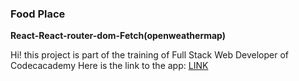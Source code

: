 ### Food Place

**React-React-router-dom-Fetch(openweathermap)**

Hi! this project is part of the training of Full Stack Web Developer of Codecacademy
Here is the link to the app: [LINK](https://ravenius.netlify.app)
